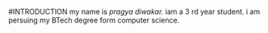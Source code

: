 #INTRODUCTION
my name is *pragya diwakar.*
iam a 3 rd year student.
i am persuing my BTech degree form computer science.


